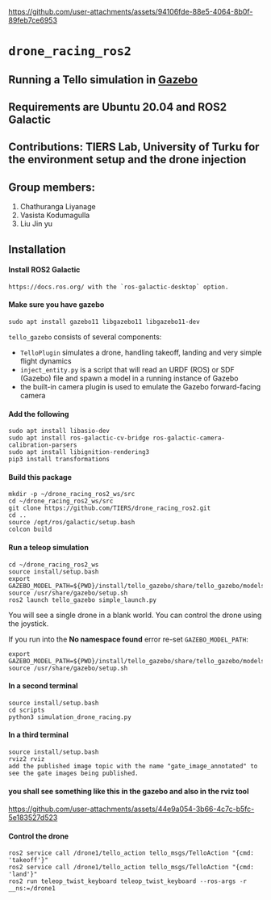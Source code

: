 

https://github.com/user-attachments/assets/94106fde-88e5-4064-8b0f-89feb7ce6953

# `drone_racing_ros2`
## Running a Tello simulation in [Gazebo](http://gazebosim.org/)
## Requirements are Ubuntu 20.04 and ROS2 Galactic
## Contributions: TIERS Lab, University of Turku for the environment setup and the drone injection
## Group members: 
1) Chathuranga Liyanage 
2) Vasista Kodumagulla
3) Liu Jin yu


## Installation
#### Install ROS2 Galactic
    https://docs.ros.org/ with the `ros-galactic-desktop` option.
#### Make sure you have gazebo 
    sudo apt install gazebo11 libgazebo11 libgazebo11-dev
`tello_gazebo` consists of several components:
* `TelloPlugin` simulates a drone, handling takeoff, landing and very simple flight dynamics
* `inject_entity.py` is a script that will read an URDF (ROS) or SDF (Gazebo) file and spawn a model in a running instance of Gazebo
* the built-in camera plugin is used to emulate the Gazebo forward-facing camera
#### Add the following
    sudo apt install libasio-dev
    sudo apt install ros-galactic-cv-bridge ros-galactic-camera-calibration-parsers 
    sudo apt install libignition-rendering3 
    pip3 install transformations


#### Build this package
    mkdir -p ~/drone_racing_ros2_ws/src
    cd ~/drone_racing_ros2_ws/src
    git clone https://github.com/TIERS/drone_racing_ros2.git
    cd ..
    source /opt/ros/galactic/setup.bash
    colcon build
    
#### Run a teleop simulation

    cd ~/drone_racing_ros2_ws
    source install/setup.bash
    export GAZEBO_MODEL_PATH=${PWD}/install/tello_gazebo/share/tello_gazebo/models
    source /usr/share/gazebo/setup.sh
    ros2 launch tello_gazebo simple_launch.py
    
You will see a single drone in a blank world.
You can control the drone using the joystick.

If you run into the **No namespace found** error re-set `GAZEBO_MODEL_PATH`:

    export GAZEBO_MODEL_PATH=${PWD}/install/tello_gazebo/share/tello_gazebo/models
    source /usr/share/gazebo/setup.sh
#### In a second terminal 
    source install/setup.bash
    cd scripts
    python3 simulation_drone_racing.py
#### In a third terminal     
    source install/setup.bash
    rviz2 rviz
    add the published image topic with the name "gate_image_annotated" to see the gate images being published.

#### you shall see something like this in the gazebo and also in the rviz tool


https://github.com/user-attachments/assets/44e9a054-3b66-4c7c-b5fc-5e183527d523


    

#### Control the drone 
    ros2 service call /drone1/tello_action tello_msgs/TelloAction "{cmd: 'takeoff'}"
    ros2 service call /drone1/tello_action tello_msgs/TelloAction "{cmd: 'land'}"
    ros2 run teleop_twist_keyboard teleop_twist_keyboard --ros-args -r __ns:=/drone1







